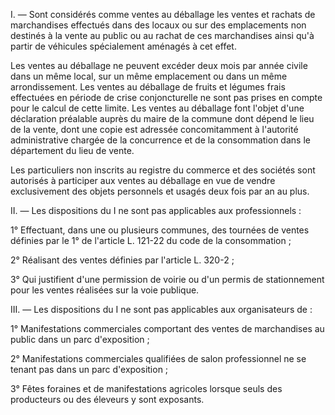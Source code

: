   

I. ― Sont considérés comme ventes au déballage les ventes et rachats de marchandises effectués dans des locaux ou sur des emplacements non destinés à la vente au public ou au rachat de ces marchandises ainsi qu'à partir de véhicules spécialement aménagés à cet effet.


  

  

Les ventes au déballage ne peuvent excéder deux mois par année civile dans un même local, sur un même emplacement ou dans un même arrondissement. Les ventes au déballage de fruits et légumes frais effectuées en période de crise conjoncturelle ne sont pas prises en compte pour le calcul de cette limite. Les ventes au déballage font l'objet d'une déclaration préalable auprès du maire de la commune dont dépend le lieu de la vente, dont une copie est adressée concomitamment à l'autorité administrative chargée de la concurrence et de la consommation dans le département du lieu de vente. 


  

  

Les particuliers non inscrits au registre du commerce et des sociétés sont autorisés à participer aux ventes au déballage en vue de vendre exclusivement des objets personnels et usagés deux fois par an au plus. 


  

  

II. ― Les dispositions du I ne sont pas applicables aux professionnels : 


  

  

1° Effectuant, dans une ou plusieurs communes, des tournées de ventes définies par le 1° de l'article L. 121-22 du code de la consommation ; 


  

  

2° Réalisant des ventes définies par l'article L. 320-2 ; 


  

  

3° Qui justifient d'une permission de voirie ou d'un permis de stationnement pour les ventes réalisées sur la voie publique. 


  

  

III. ― Les dispositions du I ne sont pas applicables aux organisateurs de : 


  

  

1° Manifestations commerciales comportant des ventes de marchandises au public dans un parc d'exposition ; 


  

  

2° Manifestations commerciales qualifiées de salon professionnel ne se tenant pas dans un parc d'exposition ; 


  

  

3° Fêtes foraines et de manifestations agricoles lorsque seuls des producteurs ou des éleveurs y sont exposants.


  
